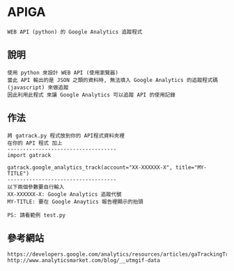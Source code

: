 APIGA
=====

	WEB API (python) 的 Google Analytics 追蹤程式

說明
----
	使用 python 來設計 WEB API (使用瀏覽器)
	當此 API 輸出的是 JSON 之類的資料時, 無法填入 Google Analytics 的追蹤程式碼 (javascript) 來做追蹤
	因此利用此程式 來讓 Google Analytics 可以追蹤 API 的使用記錄
	
作法
----
	將 gatrack.py 程式放到你的 API程式資料夾裡
	在你的 API 程式 加上
	-----------------------------------
	import gatrack

	gatrack.google_analytics_track(account="XX-XXXXXX-X", title="MY-TITLE")
	-----------------------------------
	以下兩個參數要自行輸入
	XX-XXXXXX-X: Google Analytics 追蹤代號
	MY-TITLE: 要在 Google Anaytics 報告裡顯示的抬頭

	PS: 請看範例 test.py

參考網站
----
	https://developers.google.com/analytics/resources/articles/gaTrackingTroubleshooting
	http://www.analyticsmarket.com/blog/__utmgif-data
